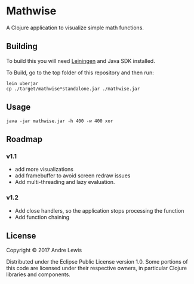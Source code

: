 # Mathwise

A Clojure application to visualize simple math functions.

## Building
To build this you will need [Leiningen](https://github.com/technomancy/leiningen) and Java SDK installed.

To Build, go to the top folder of this repository and then run:

```
lein uberjar
cp ./target/mathwise*standalone.jar ./mathwise.jar
```

## Usage

```
java -jar mathwise.jar -h 400 -w 400 xor
```

## Roadmap 

### v1.1
- add more visualizations
- add framebuffer to avoid screen redraw issues
- Add multi-threading and lazy evaluation.

### v1.2
- Add close handlers, so the application stops processing the function
- Add function chaining

## License

Copyright © 2017 Andre Lewis

Distributed under the Eclipse Public License version 1.0.
Some portions of this code are licensed under their respective owners, in particular Clojure libraries and components.